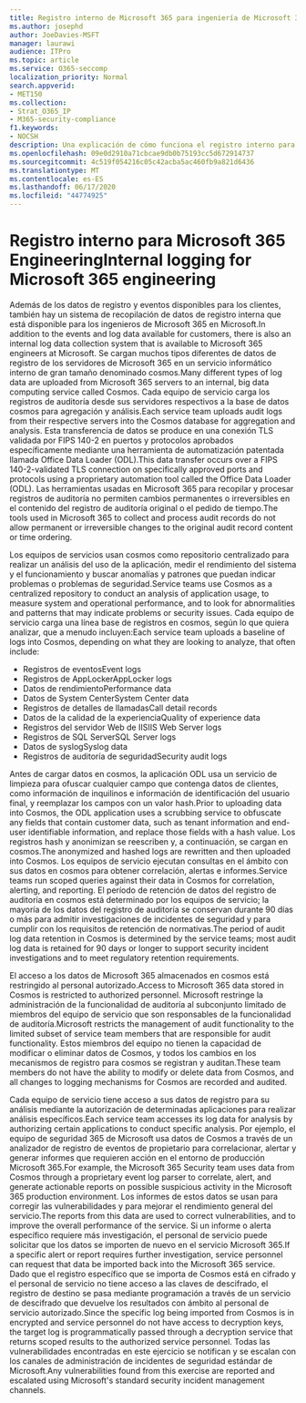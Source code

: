 ```yaml
---
title: Registro interno de Microsoft 365 para ingeniería de Microsoft 365
ms.author: josephd
author: JoeDavies-MSFT
manager: laurawi
audience: ITPro
ms.topic: article
ms.service: O365-seccomp
localization_priority: Normal
search.appverid:
- MET150
ms.collection:
- Strat_O365_IP
- M365-security-compliance
f1.keywords:
- NOCSH
description: Una explicación de cómo funciona el registro interno para ingeniería de Microsoft 365.
ms.openlocfilehash: 09e0d2910a71cbcae9db0b75193cc5d672914737
ms.sourcegitcommit: 4c519f054216c05c42acba5ac460fb9a821d6436
ms.translationtype: MT
ms.contentlocale: es-ES
ms.lasthandoff: 06/17/2020
ms.locfileid: "44774925"
---
```

# <a name="internal-logging-for-microsoft-365-engineering"></a><span data-ttu-id="f015b-103">Registro interno para Microsoft 365 Engineering</span><span class="sxs-lookup"><span data-stu-id="f015b-103">Internal logging for Microsoft 365 engineering</span></span>

<span data-ttu-id="f015b-104">Además de los datos de registro y eventos disponibles para los clientes, también hay un sistema de recopilación de datos de registro interna que está disponible para los ingenieros de Microsoft 365 en Microsoft.</span><span class="sxs-lookup"><span data-stu-id="f015b-104">In addition to the events and log data available for customers, there is also an internal log data collection system that is available to Microsoft 365 engineers at Microsoft.</span></span> <span data-ttu-id="f015b-105">Se cargan muchos tipos diferentes de datos de registro de los servidores de Microsoft 365 en un servicio informático interno de gran tamaño denominado cosmos.</span><span class="sxs-lookup"><span data-stu-id="f015b-105">Many different types of log data are uploaded from Microsoft 365 servers to an internal, big data computing service called Cosmos.</span></span> <span data-ttu-id="f015b-106">Cada equipo de servicio carga los registros de auditoría desde sus servidores respectivos a la base de datos cosmos para agregación y análisis.</span><span class="sxs-lookup"><span data-stu-id="f015b-106">Each service team uploads audit logs from their respective servers into the Cosmos database for aggregation and analysis.</span></span> <span data-ttu-id="f015b-107">Esta transferencia de datos se produce en una conexión TLS validada por FIPS 140-2 en puertos y protocolos aprobados específicamente mediante una herramienta de automatización patentada llamada Office Data Loader (ODL).</span><span class="sxs-lookup"><span data-stu-id="f015b-107">This data transfer occurs over a FIPS 140-2-validated TLS connection on specifically approved ports and protocols using a proprietary automation tool called the Office Data Loader (ODL).</span></span> <span data-ttu-id="f015b-108">Las herramientas usadas en Microsoft 365 para recopilar y procesar registros de auditoría no permiten cambios permanentes o irreversibles en el contenido del registro de auditoría original o el pedido de tiempo.</span><span class="sxs-lookup"><span data-stu-id="f015b-108">The tools used in Microsoft 365 to collect and process audit records do not allow permanent or irreversible changes to the original audit record content or time ordering.</span></span>

<span data-ttu-id="f015b-109">Los equipos de servicios usan cosmos como repositorio centralizado para realizar un análisis del uso de la aplicación, medir el rendimiento del sistema y el funcionamiento y buscar anomalías y patrones que puedan indicar problemas o problemas de seguridad.</span><span class="sxs-lookup"><span data-stu-id="f015b-109">Service teams use Cosmos as a centralized repository to conduct an analysis of application usage, to measure system and operational performance, and to look for abnormalities and patterns that may indicate problems or security issues.</span></span> <span data-ttu-id="f015b-110">Cada equipo de servicio carga una línea base de registros en cosmos, según lo que quiera analizar, que a menudo incluyen:</span><span class="sxs-lookup"><span data-stu-id="f015b-110">Each service team uploads a baseline of logs into Cosmos, depending on what they are looking to analyze, that often include:</span></span>

- <span data-ttu-id="f015b-111">Registros de eventos</span><span class="sxs-lookup"><span data-stu-id="f015b-111">Event logs</span></span>
- <span data-ttu-id="f015b-112">Registros de AppLocker</span><span class="sxs-lookup"><span data-stu-id="f015b-112">AppLocker logs</span></span>
- <span data-ttu-id="f015b-113">Datos de rendimiento</span><span class="sxs-lookup"><span data-stu-id="f015b-113">Performance data</span></span>
- <span data-ttu-id="f015b-114">Datos de System Center</span><span class="sxs-lookup"><span data-stu-id="f015b-114">System Center data</span></span>
- <span data-ttu-id="f015b-115">Registros de detalles de llamadas</span><span class="sxs-lookup"><span data-stu-id="f015b-115">Call detail records</span></span>
- <span data-ttu-id="f015b-116">Datos de la calidad de la experiencia</span><span class="sxs-lookup"><span data-stu-id="f015b-116">Quality of experience data</span></span>
- <span data-ttu-id="f015b-117">Registros del servidor Web de IIS</span><span class="sxs-lookup"><span data-stu-id="f015b-117">IIS Web Server logs</span></span>
- <span data-ttu-id="f015b-118">Registros de SQL Server</span><span class="sxs-lookup"><span data-stu-id="f015b-118">SQL Server logs</span></span>
- <span data-ttu-id="f015b-119">Datos de syslog</span><span class="sxs-lookup"><span data-stu-id="f015b-119">Syslog data</span></span>
- <span data-ttu-id="f015b-120">Registros de auditoría de seguridad</span><span class="sxs-lookup"><span data-stu-id="f015b-120">Security audit logs</span></span>

<span data-ttu-id="f015b-121">Antes de cargar datos en cosmos, la aplicación ODL usa un servicio de limpieza para ofuscar cualquier campo que contenga datos de clientes, como información de inquilinos e información de identificación del usuario final, y reemplazar los campos con un valor hash.</span><span class="sxs-lookup"><span data-stu-id="f015b-121">Prior to uploading data into Cosmos, the ODL application uses a scrubbing service to obfuscate any fields that contain customer data, such as tenant information and end-user identifiable information, and replace those fields with a hash value.</span></span> <span data-ttu-id="f015b-122">Los registros hash y anonimizan se reescriben y, a continuación, se cargan en cosmos.</span><span class="sxs-lookup"><span data-stu-id="f015b-122">The anonymized and hashed logs are rewritten and then uploaded into Cosmos.</span></span> <span data-ttu-id="f015b-123">Los equipos de servicio ejecutan consultas en el ámbito con sus datos en cosmos para obtener correlación, alertas e informes.</span><span class="sxs-lookup"><span data-stu-id="f015b-123">Service teams run scoped queries against their data in Cosmos for correlation, alerting, and reporting.</span></span> <span data-ttu-id="f015b-124">El período de retención de datos del registro de auditoría en cosmos está determinado por los equipos de servicio; la mayoría de los datos del registro de auditoría se conservan durante 90 días o más para admitir investigaciones de incidentes de seguridad y para cumplir con los requisitos de retención de normativas.</span><span class="sxs-lookup"><span data-stu-id="f015b-124">The period of audit log data retention in Cosmos is determined by the service teams; most audit log data is retained for 90 days or longer to support security incident investigations and to meet regulatory retention requirements.</span></span>

<span data-ttu-id="f015b-125">El acceso a los datos de Microsoft 365 almacenados en cosmos está restringido al personal autorizado.</span><span class="sxs-lookup"><span data-stu-id="f015b-125">Access to Microsoft 365 data stored in Cosmos is restricted to authorized personnel.</span></span> <span data-ttu-id="f015b-126">Microsoft restringe la administración de la funcionalidad de auditoría al subconjunto limitado de miembros del equipo de servicio que son responsables de la funcionalidad de auditoría.</span><span class="sxs-lookup"><span data-stu-id="f015b-126">Microsoft restricts the management of audit functionality to the limited subset of service team members that are responsible for audit functionality.</span></span> <span data-ttu-id="f015b-127">Estos miembros del equipo no tienen la capacidad de modificar o eliminar datos de Cosmos, y todos los cambios en los mecanismos de registro para cosmos se registran y auditan.</span><span class="sxs-lookup"><span data-stu-id="f015b-127">These team members do not have the ability to modify or delete data from Cosmos, and all changes to logging mechanisms for Cosmos are recorded and audited.</span></span>

<span data-ttu-id="f015b-128">Cada equipo de servicio tiene acceso a sus datos de registro para su análisis mediante la autorización de determinadas aplicaciones para realizar análisis específicos.</span><span class="sxs-lookup"><span data-stu-id="f015b-128">Each service team accesses its log data for analysis by authorizing certain applications to conduct specific analysis.</span></span> <span data-ttu-id="f015b-129">Por ejemplo, el equipo de seguridad 365 de Microsoft usa datos de Cosmos a través de un analizador de registro de eventos de propietario para correlacionar, alertar y generar informes que requieren acción en el entorno de producción Microsoft 365.</span><span class="sxs-lookup"><span data-stu-id="f015b-129">For example, the Microsoft 365 Security team uses data from Cosmos through a proprietary event log parser to correlate, alert, and generate actionable reports on possible suspicious activity in the Microsoft 365 production environment.</span></span> <span data-ttu-id="f015b-130">Los informes de estos datos se usan para corregir las vulnerabilidades y para mejorar el rendimiento general del servicio.</span><span class="sxs-lookup"><span data-stu-id="f015b-130">The reports from this data are used to correct vulnerabilities, and to improve the overall performance of the service.</span></span> <span data-ttu-id="f015b-131">Si un informe o alerta específico requiere más investigación, el personal de servicio puede solicitar que los datos se importen de nuevo en el servicio Microsoft 365.</span><span class="sxs-lookup"><span data-stu-id="f015b-131">If a specific alert or report requires further investigation, service personnel can request that data be imported back into the Microsoft 365 service.</span></span> <span data-ttu-id="f015b-132">Dado que el registro específico que se importa de Cosmos está en cifrado y el personal de servicio no tiene acceso a las claves de descifrado, el registro de destino se pasa mediante programación a través de un servicio de descifrado que devuelve los resultados con ámbito al personal de servicio autorizado.</span><span class="sxs-lookup"><span data-stu-id="f015b-132">Since the specific log being imported from Cosmos is in encrypted and service personnel do not have access to decryption keys, the target log is programmatically passed through a decryption service that returns scoped results to the authorized service personnel.</span></span> <span data-ttu-id="f015b-133">Todas las vulnerabilidades encontradas en este ejercicio se notifican y se escalan con los canales de administración de incidentes de seguridad estándar de Microsoft.</span><span class="sxs-lookup"><span data-stu-id="f015b-133">Any vulnerabilities found from this exercise are reported and escalated using Microsoft's standard security incident management channels.</span></span>
